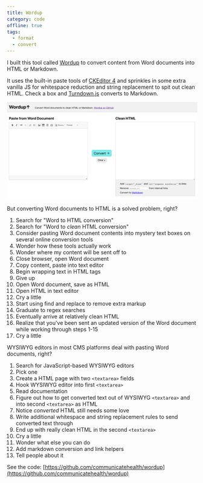 ```yaml
---
title: Wordup
category: code
offline: true
tags:
  - format
  - convert
---
```


I built this tool called [Wordup](https://communicatehealth.github.io/wordup/) to convert content from Word documents into HTML or Markdown.

It uses the built-in paste tools of [CKEditor 4](https://ckeditor.com/ckeditor-4/) and sprinkles in some extra vanilla JS for whitespace reduction and string replacement to spit out clean HTML. Check a box and [Turndown.js](https://github.com/domchristie/turndown) converts to Markdown.

[![Wordup screenshot](/img/wordup.png)](https://communicatehealth.github.io/wordup/)

But converting Word documents to HTML is a solved problem, right?

1. Search for "Word to HTML conversion"
1. Search for "Word to _clean_ HTML conversion"
1. Consider pasting Word document contents into mystery text boxes on several online conversion tools
1. Wonder how these tools actually work
1. Wonder where my content will be sent off to
1. Close browser, open Word document
1. Copy content, paste into text editor
1. Begin wrapping text in HTML tags
1. Give up
1. Open Word document, save as HTML
1. Open HTML in text editor
1. Cry a little
1. Start using find and replace to remove extra markup
1. Graduate to regex searches
1. Eventually arrive at relatively clean HTML
1. Realize that you've been sent an updated version of the Word document while working through steps 1-15
1. Cry a little

WYSIWYG editors in most CMS platforms deal with pasting Word documents, right?

1. Search for JavaScript-based WYSIWYG editors
1. Pick one
1. Create a HTML page with two `<textarea>` fields
1. Hook WYSIWYG editor into first `<textarea>`
1. Read documentation
1. Figure out how to get converted text out of WYSIWYG `<textarea>` and into second `<textarea>` as HTML
1. Notice _converted_ HTML still needs some love
1. Write additional whitespace and string replacement rules to send converted text through
1. End up with really clean HTML in the second `<textarea>`
1. Cry a little
1. Wonder what else you can do
1. Add markdown conversion and link helpers
1. Tell people about it

See the code: [https://github.com/communicatehealth/wordup](https://github.com/communicatehealth/wordup)
